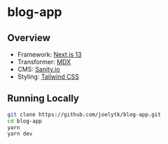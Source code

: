 # blog-app

## Overview

- Framework: [Next.js 13](https://beta.nextjs.org/docs/)
- Transformer: [MDX](https://mdxjs.com/)
- CMS: [Sanity.io](https://www.sanity.io/)
- Styling: [Tailwind CSS](https://tailwindcss.com/)

## Running Locally

```bash
git clone https://github.com/joelytk/blog-app.git
cd blog-app
yarn
yarn dev
```
